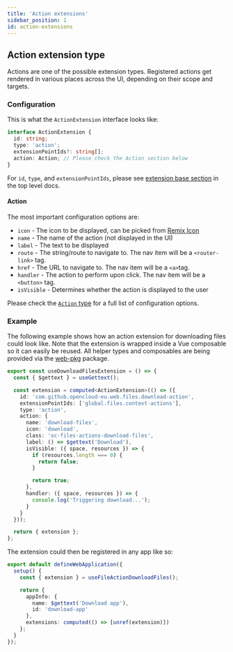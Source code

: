 ```yaml
---
title: 'Action extensions'
sidebar_position: 1
id: action-extensions
---
```


## Action extension type

Actions are one of the possible extension types. Registered actions get rendered in various places across the UI,
depending on their scope and targets.

### Configuration

This is what the `ActionExtension` interface looks like:

```typescript
interface ActionExtension {
  id: string;
  type: 'action';
  extensionPointIds?: string[];
  action: Action; // Please check the Action section below
}
```

For `id`, `type`, and `extensionPointIds`, please see [extension base section](./../#extension-base-configuration) in
the top level docs.

#### Action

The most important configuration options are:

- `icon` - The icon to be displayed, can be picked from [Remix Icon](https://remixicon.com/)
- `name` - The name of the action (not displayed in the UI)
- `label` - The text to be displayed
- `route` - The string/route to navigate to. The nav item will be a `<router-link>` tag.
- `href` - The URL to navigate to. The nav item will be a `<a>`tag.
- `handler` - The action to perform upon click. The nav item will be a `<button>` tag.
- `isVisible` - Determines whether the action is displayed to the user

Please check the
[`Action` type](https://github.com/opencloud-eu/web/blob/236c185540fc6758dc7bd84985c8834fa4145530/packages/web-pkg/src/composables/actions/types.ts#L6)
for a full list of configuration options.

### Example

The following example shows how an action extension for downloading files could look like. Note that the extension is
wrapped inside a Vue composable so it can easily be reused. All helper types and composables are being provided via the
[web-pkg](https://github.com/opencloud-eu/web/tree/master/packages/web-pkg) package.

```typescript
export const useDownloadFilesExtension = () => {
  const { $gettext } = useGettext();

  const extension = computed<ActionExtension>(() => ({
    id: 'com.github.opencloud-eu.web.files.download-action',
    extensionPointIds: ['global.files.context-actions'],
    type: 'action',
    action: {
      name: 'download-files',
      icon: 'download',
      class: 'oc-files-actions-download-files',
      label: () => $gettext('Download'),
      isVisible: ({ space, resources }) => {
        if (resources.length === 0) {
          return false;
        }

        return true;
      },
      handler: ({ space, resources }) => {
        console.log('Triggering download...');
      }
    }
  }));

  return { extension };
};
```

The extension could then be registered in any app like so:

```typescript
export default defineWebApplication({
  setup() {
    const { extension } = useFileActionDownloadFiles();

    return {
      appInfo: {
        name: $gettext('Download app'),
        id: 'download-app'
      },
      extensions: computed(() => [unref(extension)])
    };
  }
});
```
